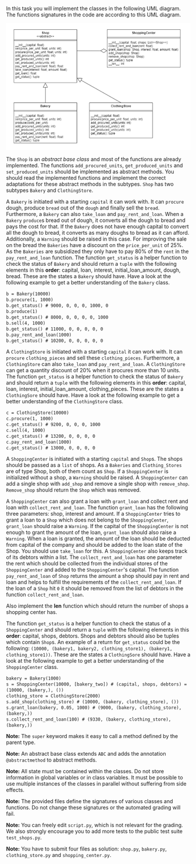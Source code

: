 In this task you will implement the classes in the following
UML diagram. The functions signatures in the code are according to this UML
diagram.

![UML for Shops](resource/Shops_UML.png)

The `Shop` is an *abstract base class* and most of the functions are already
implemented. The functions `add_procured_units`, `get_produced_units` and 
`set_produced_units` should be implemented as abstract methods. You should 
read the implemented functions and implement the correct adaptations for these
abstract methods in the subtypes. `Shop` has two 
subtypes `Bakery` and `ClothingStore`.

A `Bakery` is initiated with a starting `capital` it can work with. It can 
`procure` dough, produce `bread` out of the `dough` and finally sell the `bread`.
Furthermore, a `Bakery` can also `take_loan` and `pay_rent_and_loan`.
When a `Bakery` `produce`s bread out of dough, it converts all the dough to bread
and pays the cost for that. If the `Bakery` does not have enough capital to
convert all the dough to bread, it converts as many doughs to bread as it can afford.
Additionally, a `Warning` should be raised in this case. For improving the sale 
on the bread the `Bakeries` have a discount on the `price_per_unit` of 25%. 
As the `Bakeries` are subsidized they only have to pay 80% of the `rent` in the
`pay_rent_and_loan` function. The function `get_status` is a helper function to
check the status of `Bakery` and should return a `tuple`
with the following elements in this **order**: capital, loan, interest, 
initial_loan_amount, dough, bread. These are the states a `Bakery` should have.
Have a look at the following example to get a better understanding of the 
`Bakery` class.

    b = Bakery(10000)
    b.procure(1, 1000) 
    b.get_status() # 9000, 0, 0, 0, 1000, 0
    b.produce(1)
    b.get_status() # 8000, 0, 0, 0, 0, 1000
    b.sell(4, 1000)
    b.get_status() # 11000, 0, 0, 0, 0, 0
    b.pay_rent_and_loan(1000)
    b.get_status() # 10200, 0, 0, 0, 0, 0

A `ClothingStore` is initiated with a starting `capital` it can work with. It can 
`procure` `clothing_pieces` and sell these `clothing_pieces`.
Furthermore, a `ClothingStore` can also `take_loan` and `pay_rent_and_loan`.
A `ClothingStore` can get a quantity discount of 20% when it procures more than 
10 units. The function `get_status` is a helper function to
check the status of `Bakery` and should return a `tuple`
with the following elements in this **order**: capital, loan, interest, 
initial_loan_amount, clothing_pieces. These are the states a `ClothingSore` 
should have. Have a look at the following example to get a better understanding 
of the `ClothingStore` class.

    c = ClothingStore(10000)
    c.procure(1, 1000) 
    c.get_status() # 9200, 0, 0, 0, 1000
    c.sell(4, 1000)
    c.get_status() # 13200, 0, 0, 0, 0
    c.pay_rent_and_loan(1000)
    c.get_status() # 13000, 0, 0, 0, 0

A `ShoppingCenter` is initiated with a starting `capital` and `Shop`s. The shops
should be passed as a `list` of shops. As a `Bakeries` and `Clothing_Stores` are 
of type Shop, both of them count as `Shop`. If a `ShoppingCenter` is initialized
without a shop, a `Warning` should be raised. A `ShoppingCenter` can add a single 
shop with `add_shop` and remove a single shop with `remove_shop`. `Remove_shop`
should return the `Shop` which was removed. 

A `ShoppingCenter` can also grant
a loan with `grant_loan` and collect rent and loan with `collect_rent_and_loan`.
The function `grant_loan` has the following three parameters: shop, interest and 
amount. If a `ShoppingCenter` tries to grant a loan to a `Shop` which does not
belong to the `ShoppingCenter`, `grant_loan` should raise a `Warning`. If the 
capital of the `ShoppingCenter` is not enough to grant the amount of the loan,
`grant_loan` should also raise a `Warning`. When a loan is granted, the amount of
the loan should be deducted from capital of the company and should be added to
the loan state of the Shop. You should use `take_loan` for this. A `ShoppingCenter`
also keeps track of its debtors within a list.
The `collect_rent_and_loan` has one parameter the rent which should be collected
from the individual stores of the `ShoppingCenter` and added to the 
`ShoppingCenter`'s capital. The function `pay_rent_and_loan` of `Shop` returns
the amount a shop should pay in rent and loan and helps to fulfill the requirements
of the `collect_rent_and_loan`. If the loan of a `Shop` hit `0` it should be
removed from the list of debtors in the function `collect_rent_and_loan`.

Also implement the __len__ function which should return the number of shops 
a shopping center has.

The function `get_status` is a helper function to
check the status of a `ShoppingCenter` and should return a `tuple`
with the following elements in this **order**: capital, shops, debtors. Shops 
and debtors should also be tuples which contain `Shop`s. An example of a return
for `get_status` could be the following:
`(10000, (bakery1, bakery2, clothing_store1), (bakery1, clothing_store1))`.
These are the states a `ClothingSore` 
should have. Have a look at the following example to get a better understanding 
of the `ShoppingCenter` class.

    bakery = Bakery(1000)
    s = ShoppingCenter(10000, [bakery_two]) # (capital, shops, debtors) = (10000, (bakery,), ())
    clothing_store = ClothingStore(2000)
    s.add_shop(clothing_store) # (10000, (bakery, clothing_store), ())
    s.grant_loan(bakery, 0.05, 1000) # (9000, (bakery, clothing_store), (bakery,))
    s.collect_rent_and_loan(100) # (9330, (bakery, clothing_store), (bakery,))


**Note:** The `super` keyword makes it easy to call a method defined by the parent type.


**Note:** An abstract base class extends `ABC` and adds the annotation 
`@abstractmethod` to abstract methods.

**Note:** All state must be contained within the classes. Do not store 
information in global variables or in class variables. It must be possible to 
use multiple instances of the classes in parallel without suffering from side 
effects.

**Note:** The provided files define the signatures of various classes and 
functions. Do not change these signatures or the automated grading will fail.

**Note:** You can freely edit `script.py`, which is not relevant for the grading. 
We also strongly encourage you to add more tests to the public 
test suite `test_shops.py`.

**Note:** You have to submit four files as solution: `shop.py`, 
`bakery.py`, `clothing_store.py` and `shopping_center.py`.